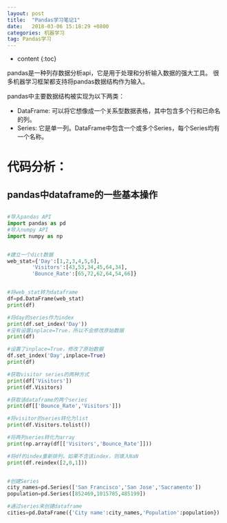 ```yaml
---
layout: post
title:  "Pandas学习笔记1"
date:   2018-03-06 15:18:29 +0800
categories: 机器学习
tag: Pandas学习
---
```


* content
{:toc}


pandas是一种列存数据分析api，它是用于处理和分析输入数据的强大工具。
很多机器学习框架都支持将pandas数据结构作为输入。

pandas中主要数据结构被实现为以下两类：
* DataFrame: 可以将它想像成一个关系型数据表格，其中包含多个行和已命名的列。
* Series: 它是单一列。DataFrame中包含一个或多个Series，每个Series均有一个名称。



代码分析：
===

pandas中dataframe的一些基本操作
---


```python

#导入pandas API
import pandas as pd
#导入numpy API
import numpy as np


#建立一个dict数据
web_stat={'Day':[1,2,3,4,5,6],
        'Visitors':[43,53,34,45,64,34],
        'Bounce_Rate':[65,72,62,64,54,66]}


#将web_stat转为dataframe
df=pd.DataFrame(web_stat)
print(df)

#将day的series作为index
print(df.set_index('Day'))
#没有设置inplace=True，所以不会修改原始数据
print(df)

#设置了inplace=True，修改了原始数据
df.set_index('Day',inplace=True)
print(df)

#获取visitor series的两种方式
print(df['Visitors'])
print(df.Visitors)

#获取该dataframe的两个series
print(df[['Bounce_Rate','Visitors']])

#将visitor的series转化为list
print(df.Visitors.tolist())

#将两列series转化为array
print(np.array(df[['Visitors','Bounce_Rate']]))

#将df的index重新排列，如果不含该index，则填入NaN
print(df.reindex([2,0,1]))


#创建Series
city_names=pd.Series(['San Francisco','San Jose','Sacramento'])
population=pd.Series([852469,1015785,485199])

#通过series来创建dataframe
cities=pd.DataFrame({'City name':city_names,'Population':population})


```

